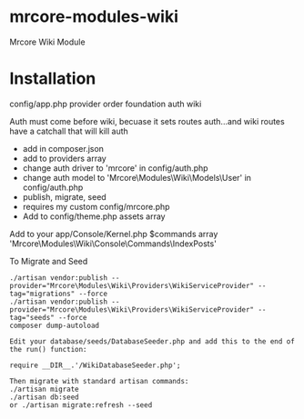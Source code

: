 # mrcore-modules-wiki
Mrcore Wiki Module


# Installation

config/app.php provider order
foundation
auth
wiki

Auth must come before wiki, becuase it sets routes auth...and wiki routes have a catchall that will kill auth

* add in composer.json
* add to providers array
* change auth driver to 'mrcore' in config/auth.php
* change auth model to 'Mrcore\Modules\Wiki\Models\User' in config/auth.php
* publish, migrate, seed
* requires my custom config/mrcore.php
* Add to config/theme.php assets array

Add to your app/Console/Kernel.php $commands array
	'Mrcore\Modules\Wiki\Console\Commands\IndexPosts'


To Migrate and Seed

	./artisan vendor:publish --provider="Mrcore\Modules\Wiki\Providers\WikiServiceProvider" --tag="migrations" --force
	./artisan vendor:publish --provider="Mrcore\Modules\Wiki\Providers\WikiServiceProvider" --tag="seeds" --force
	composer dump-autoload

	Edit your database/seeds/DatabaseSeeder.php and add this to the end of the run() function:
	
	require __DIR__.'/WikiDatabaseSeeder.php';

	Then migrate with standard artisan commands:
	./artisan migrate
	./artisan db:seed
	or ./artisan migrate:refresh --seed



